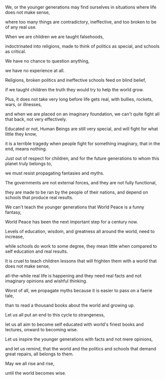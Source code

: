 We, or the younger generations may find ourselves in situations where life does not make sense,

where too many things are contradictory, ineffective, and too broken to be of any real use.

When we are children we are taught falsehoods,

indoctrinated into religions, made to think of politics as special, and schools as critical.

We have no chance to question anything,

we have no experience at all.

Religions, broken politics and ineffective schools feed on blind belief,

if we taught children the truth they would try to help the world grow.

Plus, it does not take very long before life gets real, with bullies, rockets, wars, or illnesses,

and when we are placed on an imaginary foundation, we can't quite fight all that back, not very effectively.

Educated or not, Human Beings are still very special, and will fight for what little they know,

it is a terrible tragedy when people fight for something imaginary, that in the end, means nothing.

Just out of respect for children, and for the future generations to whom this planet truly belongs to,

we must resist propagating fantasies and myths.

The governments are not external forces, and they are not fully functional,

they are made to be ran by the people of their nations, and depend on schools that produce real results.

We can't teach the younger generations that World Peace is a funny fantasy,

World Peace has been the next important step for a century now.

Levels of education, wisdom, and greatness all around the world, need to increase,

while schools do work to some degree, they mean little when compared to self education and real results.

It is cruel to teach children lessons that will frighten them with a world that does not make sense,

all-the-while real life is happening and they need real facts and not imaginary opinions and wishful thinking.

Worst of all, we propagate myths because it is easier to pass on a faerie tale,

than to read a thousand books about the world and growing up.

Let us all put an end to this cycle to strangeness,

let us all aim to become self educated with world's finest books and lectures, onward to becoming wise.

Let us inspire the younger generations with facts and not mere opinions,

and let us remind, that the world and the politics and schools that demand great repairs, all belongs to them.

May we all rise and rise,

until the world becomes wise.
